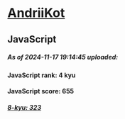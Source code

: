 # [AndriiKot](https://www.codewars.com/users/AndriiKot) 
## JavaScript

##### As of 2024-11-17 19:14:45 uploaded:

#### JavaScript rank: 4 kyu

#### JavaScript score: 655

##### [8-kyu: 323](https://github.com/AndriiKot/JavaScript__CodeWars/tree/main/kyu-8)

